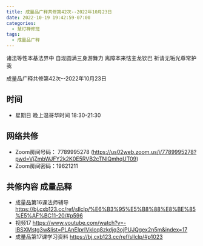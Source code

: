 ```yaml
---
title: 成量品广释共修第42次--2022年10月23日
date: 2022-10-19 19:42:59-07:00
categories:
  - 慧灯禅修班
tags:
  - 成量品广释
---
```



诸法等性本基法界中 自现圆满三身游舞力 离障本来怙主龙钦巴 祈请无垢光尊常护我

成量品广释共修第42次--2022年10月23日

## 时间

* 星期日 晚上温哥华时间 18:30-21:30

## 网络共修

* Zoom房间号码： 7789995278 (https://us02web.zoom.us/j/7789995278?pwd=VjZmbWJFY2k2K0E5RVB2cTNIQmhqUT09)
* Zoom房间密码：19621211

## 共修内容 成量品释

* 成量品第16课法师辅导 https://bj.cxb123.cc/ref/sllclp/%E6%B3%95%E5%B8%88%E8%BE%85%E5%AF%BC11-20/#p596
* 视频17 https://www.youtube.com/watch?v=-lBSXMstg3w&list=PLAnEIprIVklcq8zkdjq3ojPUJQgex2n5m&index=17
* 成量品第17课学习资料 https://bj.cxb123.cc/ref/sllclp/#p1023